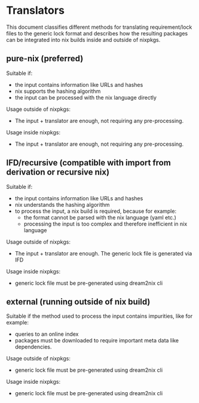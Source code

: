 # Translators
This document classifies different methods for translating requirement/lock files to the generic lock format and describes how the resulting packages can be integrated into nix builds inside and outside of nixpkgs.


## pure-nix (preferred)
Suitable if:
- the input contains information like URLs and hashes
- nix supports the hashing algorithm
- the input can be processed with the nix language directly

Usage outside of nixpkgs:
- The input + translator are enough, not requiring any pre-processing.

Usage inside nixpkgs:
- The input + translator are enough, not requiring any pre-processing.

## IFD/recursive (compatible with import from derivation or recursive nix)
Suitable if:
- the input contains information like URLs and hashes
- nix understands the hashing algorithm
- to process the input, a nix build is required, because for example:
  - the format cannot be parsed with the nix language (yaml etc.)
  - processing the input is too complex and therefore inefficient in nix language

Usage outside of nixpkgs:
- The input + translator are enough. The generic lock file is generated via IFD

Usage inside nixpkgs:
- generic lock file must be pre-generated using dream2nix cli

## external (running outside of nix build)
Suitable if the method used to process the input contains impurities, like for example:
- queries to an online index
- packages must be downloaded to require important meta data like dependencies.

Usage outside of nixpkgs:
- generic lock file must be pre-generated using dream2nix cli

Usage inside nixpkgs:
- generic lock file must be pre-generated using dream2nix cli
